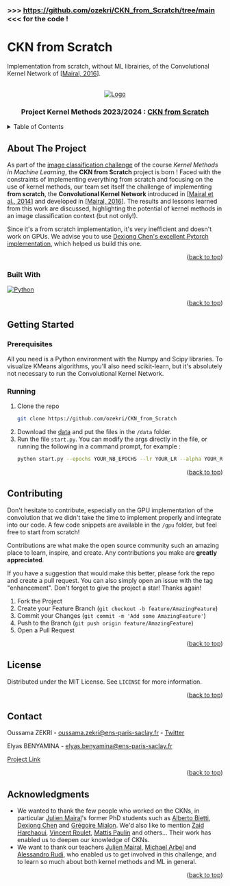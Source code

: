 ### >>> https://github.com/ozekri/CKN_from_Scratch/tree/main <<< for the code !

# CKN from Scratch
Implementation from scratch, without ML librairies, of the Convolutional Kernel Network of [[Mairal, 2016](https://proceedings.neurips.cc/paper_files/paper/2016/file/fc8001f834f6a5f0561080d134d53d29-Paper.pdf)].

<!-- Improved compatibility of back to top link: See: https://github.com/othneildrew/Best-README-Template/pull/73 -->
<a name="readme-top"></a>
<!--
*** Thanks for checking out the Best-README-Template. If you have a suggestion
*** that would make this better, please fork the repo and create a pull request
*** or simply open an issue with the tag "enhancement".
*** Don't forget to give the project a star!
*** Thanks again! Now go create something AMAZING! :D
-->



<!-- PROJECT SHIELDS -->
<!--
*** I'm using markdown "reference style" links for readability.
*** Reference links are enclosed in brackets [ ] instead of parentheses ( ).
*** See the bottom of this document for the declaration of the reference variables
*** for contributors-url, forks-url, etc. This is an optional, concise syntax you may use.
*** https://www.markdownguide.org/basic-syntax/#reference-style-links
-->


<!-- PROJECT LOGO -->
<br />
<div align="center">
  <a href="https://www.master-mva.com/">
    <img src="https://github.com/ozekri/CKN_from_Scratch/blob/main/img/CKN.png" alt="Logo">
  </a>
<h3 align="center">Project Kernel Methods 2023/2024 : <a href="https://github.com/ozekri/CKN_from_Scratch">CKN from Scratch</a></h3>

</div>


<!-- TABLE OF CONTENTS -->
<details>
  <summary>Table of Contents</summary>
  <ol>
    <li>
      <a href="#about-the-project">About The Project</a>
      <ul>
        <li><a href="#built-with">Built With</a></li>
      </ul>
    </li>
    <li>
      <a href="#getting-started">Getting Started</a>
      <ul>
        <li><a href="#prerequisites">Prerequisites</a></li>
        <li><a href="#running">running</a></li>
      </ul>
    </li>
    <li><a href="#contributing">Contributing</a></li>
    <li><a href="#license">License</a></li>
    <li><a href="#contact">Contact</a></li>
    <li><a href="#acknowledgments">Acknowledgments</a></li>
  </ol>
</details>



<!-- ABOUT THE PROJECT -->
## About The Project

As part of the [image classification challenge](https://www.kaggle.com/competitions/data-challenge-kernel-methods-2023-2024-extension/leaderboard) of the course *Kernel Methods in Machine Learning*, the **CKN from Scratch** project is born ! Faced with the constraints of implementing everything from scratch and focusing on the use of kernel methods, our team set itself the challenge of implementing **from scratch**, the **Convolutional Kernel Network** introduced in [[Mairal et al., 2014](https://proceedings.neurips.cc/paper_files/paper/2014/file/81ca0262c82e712e50c580c032d99b60-Paper.pdf)] and developed in [[Mairal, 2016](https://proceedings.neurips.cc/paper_files/paper/2016/file/fc8001f834f6a5f0561080d134d53d29-Paper.pdf)]. The results and lessons learned from this work are discussed, highlighting the potential of kernel methods in an image classification context (but not only!).

Since it's a from scratch implementation, it's very inefficient and doesn't work on GPUs. We advise you to use [Dexiong Chen's excellent Pytorch implementation](https://github.com/claying/CKN-Pytorch-image), which helped us build this one.

<p align="right">(<a href="#readme-top">back to top</a>)</p>

### Built With

[![Python][Python]][Python-url]


<p align="right">(<a href="#readme-top">back to top</a>)</p>



<!-- GETTING STARTED -->
## Getting Started

### Prerequisites

All you need is a Python environment with the Numpy and Scipy libraries. To visualize KMeans algorithms, you'll also need scikit-learn, but it's absolutely not necessary to run the Convolutional Kernel Network.

### Running

1. Clone the repo
   ```sh
   git clone https://github.com/ozekri/CKN_from_Scratch
   ```
2. Download the [data](https://www.kaggle.com/competitions/data-challenge-kernel-methods-2023-2024-extension/data) and put the files in the `/data` folder.
3. Run the file `start.py`. You can modify the args directly in the file, or running the following in a command prompt, for example :
   ```sh
   python start.py --epochs YOUR_NB_EPOCHS --lr YOUR_LR --alpha YOUR_REG_FACTOR --model YOUR_MODEL
   ```
<p align="right">(<a href="#readme-top">back to top</a>)</p>



<!-- CONTRIBUTING -->
## Contributing

Don't hesitate to contribute, especially on the GPU implementation of the convolution that we didn't take the time to implement properly and integrate into our code. A few code snippets are available in the `/gpu` folder, but feel free to start from scratch!

Contributions are what make the open source community such an amazing place to learn, inspire, and create. Any contributions you make are **greatly appreciated**.

If you have a suggestion that would make this better, please fork the repo and create a pull request. You can also simply open an issue with the tag "enhancement".
Don't forget to give the project a star! Thanks again!

1. Fork the Project
2. Create your Feature Branch (`git checkout -b feature/AmazingFeature`)
3. Commit your Changes (`git commit -m 'Add some AmazingFeature'`)
4. Push to the Branch (`git push origin feature/AmazingFeature`)
5. Open a Pull Request

<p align="right">(<a href="#readme-top">back to top</a>)</p>



<!-- LICENSE -->
## License

Distributed under the MIT License. See `LICENSE` for more information.

<p align="right">(<a href="#readme-top">back to top</a>)</p>



<!-- CONTACT -->
## Contact

Oussama ZEKRI - oussama.zekri@ens-paris-saclay.fr - [Twitter](https://twitter.com/oussamazekri_)

Elyas BENYAMINA - elyas.benyamina@ens-paris-saclay.fr

[Project Link](https://github.com/ozekri/CKN_from_Scratch)

<p align="right">(<a href="#readme-top">back to top</a>)</p>



<!-- ACKNOWLEDGMENTS -->
## Acknowledgments

* We wanted to thank the few people who worked on the CKNs, in particular [Julien Mairal](https://lear.inrialpes.fr/people/mairal/)'s former PhD students such as [Alberto Bietti](https://alberto.bietti.me/), [Dexiong Chen](https://dexiong.me/) and [Grégoire Mialon](https://gregoiremialon.github.io/). We'd also like to mention [Zaid Harchaoui](https://scholar.google.fr/citations?user=yCyR-TsAAAAJ&hl=fr), [Vincent Roulet](https://vroulet.github.io/), [Mattis Paulin](https://lear.inrialpes.fr/people/paulin/) and others... Their work has enabled us to deepen our knowledge of CKNs.
* We want to thank our teachers [Julien Mairal](https://lear.inrialpes.fr/people/mairal/), [Michael Arbel](https://michaelarbel.github.io/) and [Alessandro Rudi](https://www.di.ens.fr/~rudi/), who enabled us to get involved in this challenge, and to learn so much about both kernel methods and ML in general.


<p align="right">(<a href="#readme-top">back to top</a>)</p>



<!-- MARKDOWN LINKS & IMAGES -->
<!-- https://www.markdownguide.org/basic-syntax/#reference-style-links -->
[contributors-shield]: https://img.shields.io/github/contributors/elyasbny/elyasbny.svg?style=for-the-badge
[contributors-url]: https://github.com/elyasbny
[forks-shield]: https://img.shields.io/github/forks/github_username/repo_name.svg?style=for-the-badge
[forks-url]: https://github.com/github_username/repo_name/network/members
[stars-shield]: https://img.shields.io/github/stars/github_username/repo_name.svg?style=for-the-badge
[stars-url]: https://github.com/github_username/repo_name/stargazers
[issues-shield]: https://img.shields.io/github/issues/github_username/repo_name.svg?style=for-the-badge
[issues-url]: https://github.com/github_username/repo_name/issues
[license-shield]: https://img.shields.io/github/license/github_username/repo_name.svg?style=for-the-badge
[license-url]: https://github.com/github_username/repo_name/blob/master/LICENSE.txt
[linkedin-shield]: https://img.shields.io/badge/-LinkedIn-black.svg?style=for-the-badge&logo=linkedin&colorB=555
[linkedin-url]: https://linkedin.com/in/linkedin_username
[product-screenshot]: images/screenshot.png
[Python]: https://img.shields.io/badge/python-3670A0?style=for-the-badge&logo=python&logoColor=ffdd54
[Python-url]: https://www.python.org/
[Next.js]: https://img.shields.io/badge/next.js-000000?style=for-the-badge&logo=nextdotjs&logoColor=white
[Next-url]: https://nextjs.org/
[React.js]: https://img.shields.io/badge/React-20232A?style=for-the-badge&logo=react&logoColor=61DAFB
[React-url]: https://reactjs.org/
[Vue.js]: https://img.shields.io/badge/Vue.js-35495E?style=for-the-badge&logo=vuedotjs&logoColor=4FC08D
[Vue-url]: https://vuejs.org/
[Angular.io]: https://img.shields.io/badge/Angular-DD0031?style=for-the-badge&logo=angular&logoColor=white
[Angular-url]: https://angular.io/
[Svelte.dev]: https://img.shields.io/badge/Svelte-4A4A55?style=for-the-badge&logo=svelte&logoColor=FF3E00
[Svelte-url]: https://svelte.dev/
[Laravel.com]: https://img.shields.io/badge/Laravel-FF2D20?style=for-the-badge&logo=laravel&logoColor=white
[Laravel-url]: https://laravel.com
[Bootstrap.com]: https://img.shields.io/badge/Bootstrap-563D7C?style=for-the-badge&logo=bootstrap&logoColor=white
[Bootstrap-url]: https://getbootstrap.com
[JQuery.com]: https://img.shields.io/badge/jQuery-0769AD?style=for-the-badge&logo=jquery&logoColor=white
[JQuery-url]: https://jquery.com 
